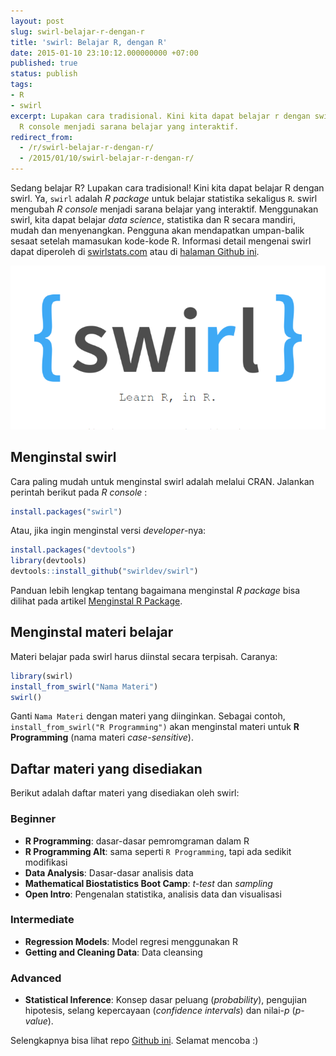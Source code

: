 ```yaml
---
layout: post
slug: swirl-belajar-r-dengan-r
title: 'swirl: Belajar R, dengan R'
date: 2015-01-10 23:10:12.000000000 +07:00
published: true
status: publish
tags:
- R
- swirl
excerpt: Lupakan cara tradisional. Kini kita dapat belajar r dengan swirl. swirl mengubah
  R console menjadi sarana belajar yang interaktif.
redirect_from:
  - /r/swirl-belajar-r-dengan-r/
  - /2015/01/10/swirl-belajar-r-dengan-r/
---
```

Sedang belajar R? Lupakan cara tradisional! Kini kita dapat belajar R
dengan swirl. Ya, `swirl` adalah *R package* untuk belajar statistika
sekaligus `R`. swirl mengubah *R console* menjadi sarana belajar yang
interaktif. Menggunakan swirl, kita dapat belajar *data science*,
statistika dan R secara mandiri, mudah dan menyenangkan. Pengguna akan
mendapatkan umpan-balik sesaat setelah mamasukan kode-kode R. Informasi
detail mengenai swirl dapat diperoleh di
[swirlstats.com](http://swirlstats.com/) atau di [halaman Github
ini](https://github.com/swirldev/swirl).

[![Swirl](image/swirl-logo.png)](http://swirlstats.com/)

## Menginstal swirl

Cara paling mudah untuk menginstal swirl adalah melalui CRAN. Jalankan
perintah berikut pada *R console* :

```r
install.packages("swirl")
```

Atau, jika ingin menginstal versi *developer*-nya:

```r
install.packages("devtools")
library(devtools)
devtools::install_github("swirldev/swirl")
```

Panduan lebih lengkap tentang bagaimana menginstal *R package* bisa
dilihat pada artikel [Menginstal R
Package](http://nurandi.id/blog/menginstal-r-package/).

## Menginstal materi belajar

Materi belajar pada swirl harus diinstal secara terpisah. Caranya:

```r
library(swirl)
install_from_swirl("Nama Materi")
swirl()
```

Ganti `Nama Materi` dengan materi yang diinginkan. Sebagai contoh,
`install_from_swirl("R Programming")` akan menginstal materi untuk **R
Programming** (nama materi *case-sensitive*).

## Daftar materi yang disediakan

Berikut adalah daftar materi yang disediakan oleh swirl:

### Beginner

-   **R Programming**: dasar-dasar pemromgraman dalam R
-   **R Programming Alt**: sama seperti `R Programming`, tapi ada
    sedikit modifikasi
-   **Data Analysis**: Dasar-dasar analisis data
-   **Mathematical Biostatistics Boot Camp**: *t-test* dan *sampling*
-   **Open Intro**: Pengenalan statistika, analisis data dan visualisasi

### Intermediate

-   **Regression Models**: Model regresi menggunakan R
-   **Getting and Cleaning Data**: Data cleansing

### Advanced

-   **Statistical Inference**: Konsep dasar peluang (*probability*),
    pengujian hipotesis, selang kepercayaan (*confidence intervals*) dan
    nilai-*p* (*p-value*).

Selengkapnya bisa lihat repo [Github
ini](https://github.com/swirldev/swirl_courses/). Selamat mencoba :)
